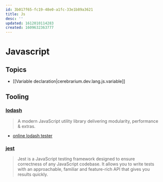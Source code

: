 ```yaml
---
id: 3b017f65-fc19-48e0-a1fc-33e1b89a3621
title: Js
desc: ''
updated: 1612010114283
created: 1609632363777
---
```


# Javascript

## Topics
- [[Variable declaration|cerebrarium.dev.lang.js.variable]]


## Tooling

### [lodash](https://lodash.com/)
> A modern JavaScript utility library delivering modularity, performance & extras.

- [online lodash tester](https://codepen.io/travist/full/jrBjBz/)

### [jest](https://jestjs.io/)
> Jest is a JavaScript testing framework designed to ensure correctness of any JavaScript codebase. It allows you to write tests with an approachable, familiar and feature-rich API that gives you results quickly.
